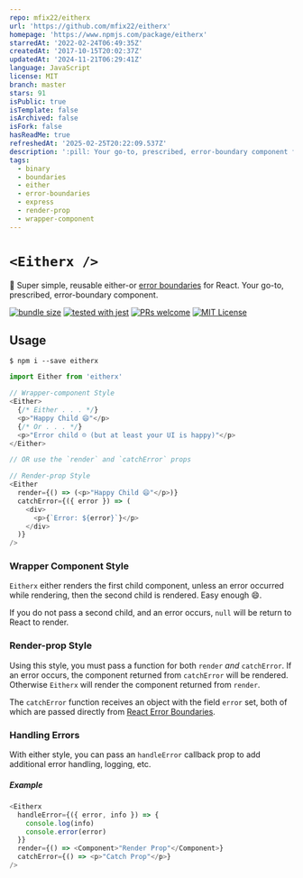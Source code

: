 ```yaml
---
repo: mfix22/eitherx
url: 'https://github.com/mfix22/eitherx'
homepage: 'https://www.npmjs.com/package/eitherx'
starredAt: '2022-02-24T06:49:35Z'
createdAt: '2017-10-15T20:02:37Z'
updatedAt: '2024-11-21T06:29:41Z'
language: JavaScript
license: MIT
branch: master
stars: 91
isPublic: true
isTemplate: false
isArchived: false
isFork: false
hasReadMe: true
refreshedAt: '2025-02-25T20:22:09.537Z'
description: ':pill: Your go-to, prescribed, error-boundary component for React'
tags:
  - binary
  - boundaries
  - either
  - error-boundaries
  - express
  - render-prop
  - wrapper-component
---
```


# `<Eitherx />`

:pill: Super simple, reusable either-or [error boundaries][react-error-docs] for React. Your go-to, prescribed, error-boundary component.

[![bundle size](https://badgen.net/bundlephobia/min/eitherx)](https://bundlephobia.com/result?p=eitherx)
[![tested with jest](https://img.shields.io/badge/tested_with-jest-99424f.svg)](https://github.com/facebook/jest)
[![PRs welcome](https://img.shields.io/badge/PRs-welcome-brightgreen.svg)](http://makeapullrequest.com)
[![MIT License](https://img.shields.io/github/license/mfix22/eitherx.svg)](https://github.com/mfix22/eitherx/blob/master/LICENSE)

## Usage

```shell
$ npm i --save eitherx
```

```javascript
import Either from 'eitherx'

// Wrapper-component Style
<Either>
  {/* Either . . . */}
  <p>"Happy Child 😄"</p>
  {/* Or . . . */}
  <p>"Error child ☹️ (but at least your UI is happy)"</p>
</Either>

// OR use the `render` and `catchError` props

// Render-prop Style
<Either
  render={() => (<p>"Happy Child 😄"</p>)}
  catchError={({ error }) => (
    <div>
      <p>{`Error: ${error}`}</p>
    </div>
  )}
/>
```

### Wrapper Component Style

`Eitherx` either renders the first child component, unless an error occurred while rendering, then the second child is rendered. Easy enough 😄.

If you do not pass a second child, and an error occurs, `null` will be return to React to render.

### Render-prop Style

Using this style, you must pass a function for both `render` _and_ `catchError`. If an error occurs, the component
returned from `catchError` will be rendered. Otherwise `Eitherx` will render the component returned from `render`.

The `catchError` function receives an object with the field `error` set, both of which are passed directly from
[React Error Boundaries][react-error-docs-target].

[react-error-docs]: https://reactjs.org/blog/2017/07/26/error-handling-in-react-16.html
[react-error-docs-target]: https://reactjs.org/blog/2017/07/26/error-handling-in-react-16.html#introducing-error-boundaries

### Handling Errors

With either style, you can pass an `handleError` callback prop to add additional error handling, logging, etc.

##### Example

```javascript
<Eitherx
  handleError={({ error, info }) => {
    console.log(info)
    console.error(error)
  }}
  render={() => <Component>"Render Prop"</Component>}
  catchError={() => <p>"Catch Prop"</p>}
/>
```
